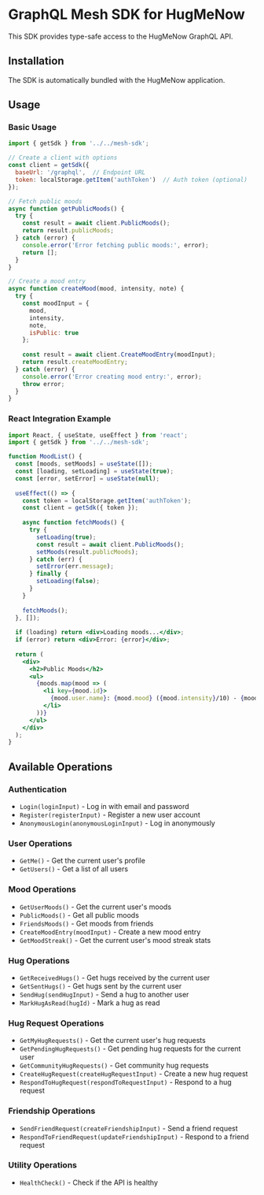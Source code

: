 # GraphQL Mesh SDK for HugMeNow

This SDK provides type-safe access to the HugMeNow GraphQL API.

## Installation

The SDK is automatically bundled with the HugMeNow application.

## Usage

### Basic Usage

```javascript
import { getSdk } from '../../mesh-sdk';

// Create a client with options
const client = getSdk({
  baseUrl: '/graphql',  // Endpoint URL
  token: localStorage.getItem('authToken')  // Auth token (optional)
});

// Fetch public moods
async function getPublicMoods() {
  try {
    const result = await client.PublicMoods();
    return result.publicMoods;
  } catch (error) {
    console.error('Error fetching public moods:', error);
    return [];
  }
}

// Create a mood entry
async function createMood(mood, intensity, note) {
  try {
    const moodInput = {
      mood,
      intensity,
      note,
      isPublic: true
    };
    
    const result = await client.CreateMoodEntry(moodInput);
    return result.createMoodEntry;
  } catch (error) {
    console.error('Error creating mood entry:', error);
    throw error;
  }
}
```

### React Integration Example

```jsx
import React, { useState, useEffect } from 'react';
import { getSdk } from '../../mesh-sdk';

function MoodList() {
  const [moods, setMoods] = useState([]);
  const [loading, setLoading] = useState(true);
  const [error, setError] = useState(null);
  
  useEffect(() => {
    const token = localStorage.getItem('authToken');
    const client = getSdk({ token });
    
    async function fetchMoods() {
      try {
        setLoading(true);
        const result = await client.PublicMoods();
        setMoods(result.publicMoods);
      } catch (err) {
        setError(err.message);
      } finally {
        setLoading(false);
      }
    }
    
    fetchMoods();
  }, []);
  
  if (loading) return <div>Loading moods...</div>;
  if (error) return <div>Error: {error}</div>;
  
  return (
    <div>
      <h2>Public Moods</h2>
      <ul>
        {moods.map(mood => (
          <li key={mood.id}>
            {mood.user.name}: {mood.mood} ({mood.intensity}/10) - {mood.note}
          </li>
        ))}
      </ul>
    </div>
  );
}
```

## Available Operations

### Authentication
- `Login(loginInput)` - Log in with email and password
- `Register(registerInput)` - Register a new user account
- `AnonymousLogin(anonymousLoginInput)` - Log in anonymously

### User Operations
- `GetMe()` - Get the current user's profile
- `GetUsers()` - Get a list of all users

### Mood Operations
- `GetUserMoods()` - Get the current user's moods
- `PublicMoods()` - Get all public moods
- `FriendsMoods()` - Get moods from friends
- `CreateMoodEntry(moodInput)` - Create a new mood entry
- `GetMoodStreak()` - Get the current user's mood streak stats

### Hug Operations
- `GetReceivedHugs()` - Get hugs received by the current user
- `GetSentHugs()` - Get hugs sent by the current user
- `SendHug(sendHugInput)` - Send a hug to another user
- `MarkHugAsRead(hugId)` - Mark a hug as read

### Hug Request Operations
- `GetMyHugRequests()` - Get the current user's hug requests
- `GetPendingHugRequests()` - Get pending hug requests for the current user
- `GetCommunityHugRequests()` - Get community hug requests
- `CreateHugRequest(createHugRequestInput)` - Create a new hug request
- `RespondToHugRequest(respondToRequestInput)` - Respond to a hug request

### Friendship Operations
- `SendFriendRequest(createFriendshipInput)` - Send a friend request
- `RespondToFriendRequest(updateFriendshipInput)` - Respond to a friend request

### Utility Operations
- `HealthCheck()` - Check if the API is healthy